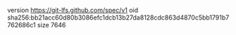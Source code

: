 version https://git-lfs.github.com/spec/v1
oid sha256:bb21acc60d80b3086efc1dcb13b27da8128cdc863d4870c5bb1791b7762686c1
size 7646
